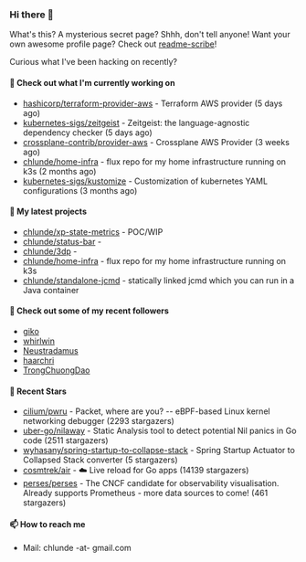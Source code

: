 ### Hi there 👋

What's this? A mysterious secret page? Shhh, don't tell anyone!
Want your own awesome profile page? Check out [readme-scribe](https://github.com/muesli/readme-scribe)!

Curious what I've been hacking on recently?

#### 👷 Check out what I'm currently working on

- [hashicorp/terraform-provider-aws](https://github.com/hashicorp/terraform-provider-aws) - Terraform AWS provider (5 days ago)
- [kubernetes-sigs/zeitgeist](https://github.com/kubernetes-sigs/zeitgeist) - Zeitgeist: the language-agnostic dependency checker (5 days ago)
- [crossplane-contrib/provider-aws](https://github.com/crossplane-contrib/provider-aws) - Crossplane AWS Provider (3 weeks ago)
- [chlunde/home-infra](https://github.com/chlunde/home-infra) - flux repo for my home infrastructure running on k3s  (2 months ago)
- [kubernetes-sigs/kustomize](https://github.com/kubernetes-sigs/kustomize) - Customization of kubernetes YAML configurations (3 months ago)

#### 🌱 My latest projects

- [chlunde/xp-state-metrics](https://github.com/chlunde/xp-state-metrics) - POC/WIP
- [chlunde/status-bar](https://github.com/chlunde/status-bar) - 
- [chlunde/3dp](https://github.com/chlunde/3dp) - 
- [chlunde/home-infra](https://github.com/chlunde/home-infra) - flux repo for my home infrastructure running on k3s 
- [chlunde/standalone-jcmd](https://github.com/chlunde/standalone-jcmd) - statically linked jcmd which you can run in a Java container



#### 👯 Check out some of my recent followers

- [giko](https://github.com/giko)
- [whirlwin](https://github.com/whirlwin)
- [Neustradamus](https://github.com/Neustradamus)
- [haarchri](https://github.com/haarchri)
- [TrongChuongDao](https://github.com/TrongChuongDao)

#### 🌟 Recent Stars

- [cilium/pwru](https://github.com/cilium/pwru) - Packet, where are you? -- eBPF-based Linux kernel networking debugger (2293 stargazers)
- [uber-go/nilaway](https://github.com/uber-go/nilaway) - Static Analysis tool to detect potential Nil panics in Go code (2511 stargazers)
- [wyhasany/spring-startup-to-collapse-stack](https://github.com/wyhasany/spring-startup-to-collapse-stack) - Spring Startup Actuator to Collapsed Stack converter (5 stargazers)
- [cosmtrek/air](https://github.com/cosmtrek/air) - ☁️ Live reload for Go apps (14139 stargazers)
- [perses/perses](https://github.com/perses/perses) - The CNCF candidate for observability visualisation. Already supports Prometheus - more data sources to come! (461 stargazers)

#### 📫 How to reach me

- Mail: chlunde -at- gmail.com
